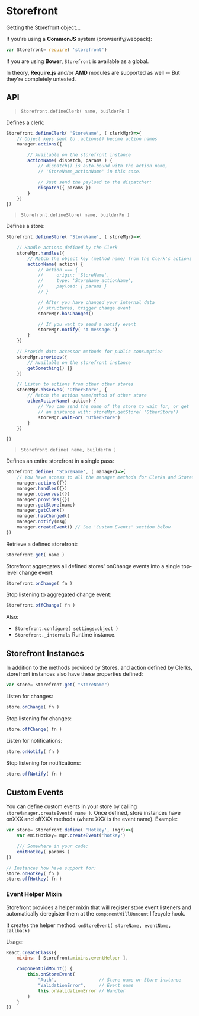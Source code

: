 # Storefront

Getting the Storefront object...

If you're using a **CommonJS** system (browserify/webpack):

```javascript
var Storefront= require( 'storefront')
```

If you are using **Bower**, `Storefront` is available as a global.

In theory, **Require.js** and/or **AMD** modules are supported as well -- But they're completely untested.


## API

> `Storefront.defineClerk( name, builderFn )`

Defines a clerk:

```javascript
Storefront.defineClerk( 'StoreName', ( clerkMgr)=>{
    // Object keys sent to .actions() become action names
    manager.actions({

        // Available on the storefront instance
        actionName( dispatch, params ) {
            // dispatch() is auto-bound with the action name,
            // 'StoreName_actionName' in this case.

            // Just send the payload to the dispatcher:
            dispatch({ params })
        }
    })
})
```

> `Storefront.defineStore( name, builderFn )`

Defines a store:

```javascript
Storefront.defineStore( 'StoreName', ( storeMgr)=>{

    // Handle actions defined by the Clerk
    storeMgr.handles({
        // Match the object key (method name) from the Clerk's actions block
        actionName( action) {
            // action === {
            //     origin: 'StoreName',
            //     type: 'StoreName_actionName',
            //     payload: { params }
            // }

            // After you have changed your internal data
            // structures, trigger change event
            storeMgr.hasChanged()

            // If you want to send a notify event
            storeMgr.notify( 'A message.')
        }
    })

    // Provide data accessor methods for public consumption
    storeMgr.provides({
        // Available on the storefront instance
        getSomething() {}
    })

    // Listen to actions from other other stores
    storeMgr.observes( 'OtherStore', {
        // Match the action name/mthod of other store
        otherActionName( action) {
            // You can send the name of the store to wait for, or get
            // an instance with: storeMgr.getStore( 'OtherStore')
            storeMgr.waitFor( 'OtherStore')
        }
    })

})
```

> `Storefront.define( name, builderFn )`

Defines an entire storefront in a single pass:

```javascript
Storefront.define( 'StoreName', ( manager)=>{
    // You have access to all the manager methods for Clerks and Stores:
    manager.actions({})
    manager.handles({})
    manager.observes({})
    manager.provides({})
    manager.getStore(name)
    manager.getClerk()
    manager.hasChanged()
    manager.notify(msg)
    manager.createEvent() // See 'Custom Events' section below
})
```

Retrieve a defined storefront:

```javascript
Storefront.get( name )
```

Storefront aggregates all defined stores' onChange events into a single top-level change event:

```javascript
Storefront.onChange( fn )
```

Stop listening to aggregated change event:

```javascript
Storefront.offChange( fn )
```

Also:

- `Storefront.configure( settings:object )`
- `Storefront._internals` Runtime instance.

## Storefront Instances

In addition to the methods provided by Stores, and action defined by Clerks, storefront instances also have these properties defined:

```javascript
var store= Storefront.get( "StoreName")
```

Listen for changes:

```javascript
store.onChange( fn )
```

Stop listening for changes:

```javascript
store.offChange( fn )
```

Listen for notifications:

```javascript
store.onNotify( fn )
```

Stop listening for notifications:

```javascript
store.offNotify( fn )
```

## Custom Events

You can define custom events in your store by calling `storeManager.createEvent( name )`. Once defined, store instances have onXXX and offXXX methods (where XXX is the event name). Example:

```javascript
var store= Storefront.define( 'Hotkey', (mgr)=>{
    var emitHotkey= mgr.createEvent('hotkey')

    /// Somewhere in your code:
    emitHotkey( params )
})

// Instances how have support for:
store.onHotkey( fn )
store.offHotkey( fn )
```


### Event Helper Mixin

Storefront provides a helper mixin that will register store event listeners and  automatically deregister them at the `componentWillUnmount` lifecycle hook.

It creates the helper method: `onStoreEvent( storeName, eventName, callback)`

Usage:

```javascript
React.createClass({
    mixins: [ Storefront.mixins.eventHelper ],

    componentDidMount() {
        this.onStoreEvent(
            "Auth",                // Store name or Store instance
            "ValidationError",     // Event name
            this.onValidationError // Handler
        )
    }
})
```
